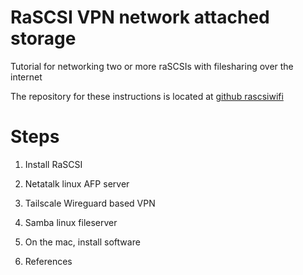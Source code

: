 # RaSCSI VPN network attached storage
Tutorial for networking two or more raSCSIs with filesharing over the internet

The repository for these instructions is located at [github rascsiwifi](https://github.com/grkidwell/rascsivpnas)


# Steps


1. Install RaSCSI

2. Netatalk linux AFP server

3. Tailscale Wireguard based VPN

4. Samba linux fileserver

5. On the mac, install software

6. References






